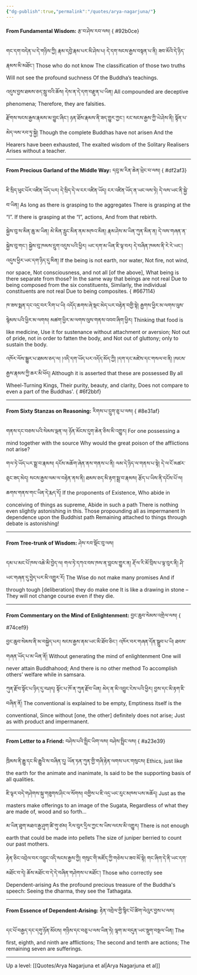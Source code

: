 ```yaml
---
{"dg-publish":true,"permalink":"/quotes/arya-nagarjuna/"}
---
```


**From Fundamental Wisdom:** རྩ་བ་ཤེས་རབ་ལས།
{ #92b0ce}


གང་དག་བདེན་པ་དེ་གཉིས་ཀྱི། རྣམ་དབྱེ་རྣམ་པར་མི་ཤེས་པ། དེ་དག་སངས་རྒྱས་བསྟན་པ་ནི། ཟབ་མོའི་དེ་ཉིད་རྣམས་མི་མཐོང་།
Those who do not know
The classification of those two truths
Will not see the profound suchness
Of the Buddha’s teachings.

འདུས་བྱས་ཐམས་ཅད་སླུ་བའི་ཆོས། དེས་ན་དེ་དག་བརྫུན་པ་ཡིན།
All compounded are deceptive phenomena;
Therefore, they are falsities.

རྫོགས་སངས་རྒྱས་རྣམས་མ་བྱུང་ཞིང་། ཉན་ཐོས་རྣམས་ནི་ཟད་གྱུར་ཀྱང་། རང་སངས་རྒྱས་ཀྱི་ཡེ་ཤེས་ནི། སྟོན་པ་མེད་ལས་རབ་ཏུ་སྐྱེ།
Though the complete Buddhas have not arisen
And the Hearers have been exhausted,
The exalted wisdom of the Solitary Realisers
Arises without a teacher.

---
**From Precious Garland of the Middle Way:** དབུ་མ་རིན་ཆེན་ཕྲེང་བ་ལས།
{ #df2af3}


ཇི་སྲིད་ཕུང་པོར་འཛིན་ཡོད་པར། དེ་སྲིད་དེ་ལ་ངར་འཛིན་ཡོད། ངར་འཛིན་ཡོད་ན་ཡང་ལས་ཏེ། དེ་ལས་ཡང་ནི་སྐྱེ་བ་ཡིན།
As long as there is grasping to the aggregates
There is grasping at the “I”.
If there is grasping at the “I”, actions,
And from that rebirth.

སྐྱེས་བུ་ས་མིན་ཆུ་མ་ཡིན། མེ་མིན་རླུང་མིན་ནམ་མཁའ་མིན། རྣམ་ཤེས་མ་ཡིན་ཀུན་མིན་ན། དེ་ལས་གཞན་ན་སྐྱེས་བུ་གང་།
སྐྱེས་བུ་ཁམས་དྲུག་འདུས་པའི་ཕྱིར། ཡང་དག་མ་ཡིན་ཇི་ལྟ་བར། དེ་བཞིན་ཁམས་ནི་རེ་རེ་ཡང་། འདུས་ཕྱིར་ཡང་དག་ཉིད་དུ་མིན།
If the being is not earth, nor water,
Not fire, not wind, nor space,
Not consciousness, and not all [of the above],
What being is there separate from those?
In the same way that beings are not real
Due to being composed from the six constituents,
Similarly, the individual constituents are not real
Due to being composites.
{ #667114}


ཁ་ཟས་སྨན་དང་འདྲ་བར་རིག་པ་ཡི། འདོད་ཆགས་ཞེ་སྡང་མེད་པར་བརྟེན་བགྱི་སྟེ།
རྒྱགས་ཕྱིར་མ་ལགས་ལུས་སྙེམས་པའི་ཕྱིར་མ་ལགས། མཚག་ཕྱིར་མ་ལགས་ལུས་གནས་འབབ་ཞིག་ཕྱིར།
Thinking that food is like medicine,
Use it for sustenance without attachment or aversion;
Not out of pride, not in order to fatten the body, and
Not out of gluttony; only to sustain the body.

འཁོར་ལོས་སྒྱུར་པ་ཐམས་ཅད་ལ། །འདི་དག་ཡོད་པར་འདོད་མོད་ཀྱི། །དག་དང་མཛེས་དང་གསལ་བ་ནི། །སངས་རྒྱས་རྣམས་ཀྱི་ཆར་མི་ཕོད།
Although it is asserted that these are possessed
By all Wheel-Turning Kings,
Their purity, beauty, and clarity,
Does not compare to even a part of the Buddhas'.
{ #6f2bbf}


---
**From Sixty Stanzas on Reasoning:** རིགས་པ་དྲུག་ཅུ་པ་ལས།
{ #8e31af}


གནས་དང་བཅས་པའི་སེམས་ལྡན་ལ། ཉོན་མོངས་དུག་ཆེན་ཅིས་མི་འགྱུར།
For one possessing a mind together with the source
Why would the great poison of the afflictions not arise?

གལ་ཏེ་ཡོད་པར་སྨྲ་བ་རྣམས། དངོས་མཆོག་ཞེན་ནས་གནས་པ་ནི། ལམ་དེ་ཉིད་ལ་གནས་པ་སྟེ། དེ་ལ་ངོ་མཚར་ཅུང་ཟད་མེད།
སངས་རྒྱས་ལམ་ལ་བརྟེན་ནས་ནི། ཐམས་ཅད་མི་རྟག་སྨྲ་བ་རྣམས། རྩོད་པ་ཡིས་ནི་དངོས་པོ་ལ། ཆགས་གནས་གང་ཡིན་དེ་རྨད་དོ།
If the proponents of Existence, Who abide in conceiving of things as supreme,
Abide in such a path There is nothing even slightly astonishing in this.
Those propounding all as impermanent In dependence upon the Buddhist path
Remaining attached to things through debate is astonishing!

---
**From Tree-trunk of Wisdom:** ཤེས་རབ་སྡོང་བུ་ལས།

དམ་པ་མང་པོ་ཁས་འཆེ་མི་བྱེད་ལ། གལ་ཏེ་དཀའ་བས་ཁས་ན་བླངས་གྱུར་ན། རྡོ་ལ་རི་མོ་བྲིས་པ་ལྟ་བུར་ནི། ཤི་ཡང་གཞན་དུ་བྱེད་པར་མི་འགྱུར་རོ།
The Wise do not make many promises
And if through tough [deliberation] they do make one
It is like a drawing in stone – 
They will not change course even if they die.

---
**From Commentary on the Mind of Enlightenment:** བྱང་ཆུབ་སེམས་འགྲེལ་ལས།
{ #74cef9}


བྱང་ཆུབ་སེམས་ནི་མ་བསྐྱེད་པར། སངས་རྒྱས་ནམ་ཡང་མི་ཐོབ་ཅིང་། འཁོར་བར་གཞན་དོན་སྒྲུབ་པ་ཡི། ཐབས་གཞན་ཡོད་པ་མ་ཡིན་ནོ།
Without generating the mind of enlightenment
One will never attain Buddhahood;
And there is no other method
To accomplish others’ welfare while in samsara.

ཀུན་རྫོབ་སྟོང་པ་ཉིད་དུ་བཤད། སྟོང་པ་ཁོ་ན་ཀུན་རྫོབ་ཡིན། མེད་ན་མི་འབྱུང་ངེས་པའི་ཕྱིར། བྱས་དང་མི་རྟག་ཇི་བཞིན་ནོ།
The conventional is explained to be empty,
Emptiness itself is the conventional,
Since without [one, the other] definitely does not arise;
Just as with product and impermanent.

---
**From Letter to a Friend:** བཤེས་པའི་སྤྲིང་ཡིག་ལས། བཤེས་སྤྲིང་ལས། 
{ #a23e39}


ཁྲིམས་ནི་རྒྱུ་དང་མི་རྒྱུའི་ས་བཞིན་དུ། ཡོན་ཏན་ཀུན་གྱི་གཞི་རྟེན་ལགས་པར་གསུངས།
Ethics, just like the earth for the animate and inanimate,
Is said to be the supporting basis of all qualities.

ཇི་ལྟར་བདེ་གཤེགས་སྐུ་གཟུགས་ཤིང་ལ་སོགས། བགྱིས་པ་ཇི་འདྲ་ཡང་རུང་མཁས་པས་མཆོད།
Just as the masters make offerings to an image of the Sugata,
Regardless of what they are made of, wood and so forth…

མ་ཡིན་ཐུག་མཐའ་རྒྱ་ཤུག་ཚི་གུ་ཙམ། རིལ་བུར་དྲིལ་ཀྱང་ས་ཡིས་ལངས་མི་འགྱུར། 
There is not enough earth that could be made into pellets
The size of juniper berried to count our past mothers.

རྟེན་ཅིང་འབྲེལ་བར་འབྱུང་འདི་སངས་རྒྱས་ཀྱི། གསུང་གི་མཛོད་ཀྱི་གཅེས་པ་ཟབ་མོ་སྟེ། གང་ཞིག་དེ་ནི་ཡང་དག་མཐོང་བ་དེ། ཆོས་མཐོང་བ་དེ་དེ་བཞིན་གཤེགས་པ་མཐོང་།
Those who correctly see
Dependent-arising
As the profound precious treasure of the Buddha's speech:
Seeing the dharma, they see the Tathagata.

---
**From Essence of Dependent-Arising:** རྟེན་འབྲེལ་གྱི་སྙིང་པོ་ཚིག་ལེའུར་བྱས་པ་ལས།

དང་པོ་བརྒྱད་དང་དགུ་ཉོན་མོངས། གཉིས་དང་བཅུ་པ་ལས་ཡིན་ཏེ། ལྷག་མ་བདུན་ཡང་སྡུག་བསྔལ་ཡིན།
The first, eighth, and ninth are afflictions;
The second and tenth are actions;
The remaining seven are sufferings.


---
Up a level: [[Quotes/Arya Nagarjuna et al\|Arya Nagarjuna et al]]